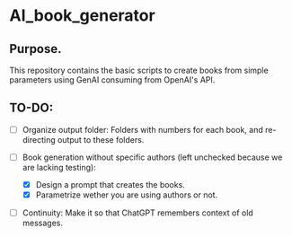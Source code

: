 # AI_book_generator

## Purpose. 
This repository contains the basic scripts to create books from simple parameters using GenAI consuming from OpenAI's API.

## TO-DO:
- [ ] Organize output folder:
    Folders with numbers for each book, and re-directing output to these folders.

- [ ] Book generation without specific authors (left unchecked because we are lacking testing):
    - [x] Design a prompt that creates the books.
    - [x] Parametrize wether you are using authors or not.

- [ ] Continuity:
    Make it so that ChatGPT remembers context of old messages.